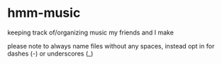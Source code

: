 # hmm-music
keeping track of/organizing music my friends and I make

please note to always name files without any spaces, instead opt in for dashes (-) or underscores (_)
